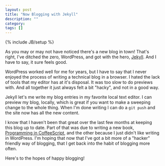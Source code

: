 ```yaml
---
layout: post
title: "Now Blogging with Jekyll"
description: ""
category: 
tags: []
---
```

{% include JB/setup %}

As you may or may not have noticed there's a new blog in town! That's right, I've ditched the zero, WordPress, and got with the hero, <a href="https://github.com/mojombo/jekyll" target="_blank">Jekyll</a>. And I have to say, it sure feels good.

WordPress worked well for me for years, but I have to say that I never enjoyed the process of writing a technical blog in a browser. I hated the lack of tools that my editor has at it's disposal. It was too slow to do previews with. And all together it just always felt a bit "hacky", and not in a good way.

Jekyll let's me write my blog entries in my favorite local text editor. I can preview my blog, locally, which is great if you want to make a sweeping change to the whole thing. When I'm done writing I can do a <code>git push</code> and the site now has all the new content.

I know that I haven't been that great over the last few months at keeping this blog up to date. Part of that was due to writing a new book, <a href="http://books.markbates.com">Programming in CoffeeScript</a>, and the other because I just didn't like writing in WordPress. I'm hoping that now that I've got a bit more of a "hacker" friendly way of blogging, that I get back into the habit of blogging more often.

Here's to the hopes of happy blogging!